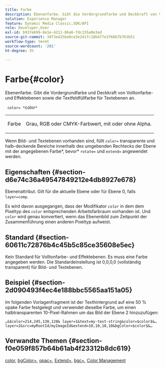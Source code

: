 ```yaml
---
title: Farbe
description: Ebenenfarbe. Gibt die Vordergrundfarbe und Deckkraft von Volltonfarbe- und Effektebenen sowie die Textfeldfüllfarbe für Textebenen an.
solution: Experience Manager
feature: Dynamic Media Classic,SDK/API
role: Developer,User
exl-id: b937e699-8e1e-4211-86a6-fdc155a0e3ed
source-git-commit: 38f3e425be0ce3e241fc18b477e3f68b7b763b51
workflow-type: tm+mt
source-wordcount: '201'
ht-degree: 3%

---
```


# Farbe{#color}

Ebenenfarbe. Gibt die Vordergrundfarbe und Deckkraft von Volltonfarbe- und Effektebenen sowie die Textfeldfüllfarbe für Textebenen an.

` color= *`color`*`

<table id="simpletable_68645167998A42229CEF858909FD447E"> 
 <tr class="strow"> 
  <td class="stentry"> <p> <span class="codeph"> <span class="varname"> Farbe </span> </span> </p> </td> 
  <td class="stentry"> <p>Grau, RGB oder CMYK-Farbwert, mit oder ohne Alpha. </p> </td> 
 </tr> 
</table>

Wenn Bild- und Textebenen vorhanden sind, füllt `color=` transparente und halb-deckende Bereiche innerhalb des umgebenden Rechtecks der Ebene mit der angegebenen Farbe*, bevor* `rotate=` und `extend=` angewendet werden.

## Eigenschaften {#section-d6e74c36a49547849212e4db8927e678}

Ebenenattribut. Gilt für die aktuelle Ebene oder für Ebene 0, falls `layer=comp`.

Es wird davon ausgegangen, dass der Modifikator *`color`* in dem dem Pixeltyp des *`color`* entsprechenden Arbeitsfarbraum vorhanden ist. Und *`color`* wird genau konvertiert, wenn das Ebenenbild zum Zeitpunkt der Zusammenführung einen anderen Pixeltyp aufweist.

## Standard {#section-60611c72876b4c45b5c85ce35608e5ec}

Kein Standard für Volltonfarbe- und Effektebenen. Es muss eine Farbe angegeben werden. Die Standardeinstellung ist 0,0,0,0 (vollständig transparent) für Bild- und Textebenen.

## Beispiel {#section-2d090493f4ec4e188bbc5565aa151a05}

Im folgenden Vorlagenfragment ist der Texthintergrund auf eine 50 % opake Farbe festgelegt und verwendet dieselbe Farbe, um einen halbtransparenten 10-Pixel-Rahmen um das Bild der Ebene 2 hinzuzufügen:

`…&$color=214,245,130,128& layer=1&text=my-text-string&color=$color$&… layer=2&src=myRootId/myImageId&extend=10,10,10,10&bgColor=$color$&…`

## Verwandte Themen {#section-f0e059f857b64b61ab4f23312b8dc619}

[color](../../../../../is-api/http-ref/image-serving-api-ref/c-http-protocol-reference/c-data-types/r-is-http-color.md#reference-0fdb264a3aed4bd78451bb55311f6e93), [bgColor=](../../../../../is-api/http-ref/image-serving-api-ref/c-http-protocol-reference/c-command-reference/r-bgcolor.md#reference-441371ba4ef54fe781887c5ae448f6ab), [opac=](../../../../../is-api/http-ref/image-serving-api-ref/c-http-protocol-reference/c-command-reference/r-opac.md#reference-d2269b51aca34599a08d0a46ee5c27e5), [Extend=](../../../../../is-api/http-ref/image-serving-api-ref/c-http-protocol-reference/c-command-reference/r-extend.md#reference-7e9156beb285459d830e2d56782a74ac), [bgc=](../../../../../is-api/http-ref/image-serving-api-ref/c-http-protocol-reference/c-command-reference/r-bgc.md#reference-53376175f617446fbe5c69120f834b88), [Color Management](../../../../../is-api/http-ref/image-serving-api-ref/c-http-protocol-reference/c-syntax-and-features/r-color-management.md#reference-c7e4a72d589145189f7e4bcb6b4544d7)
